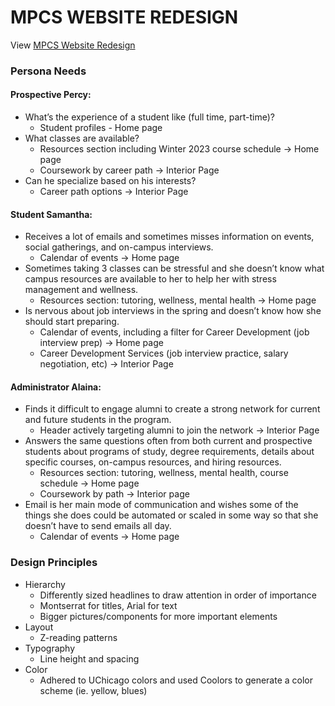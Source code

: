
# MPCS WEBSITE REDESIGN

View [MPCS Website Redesign](https://www.figma.com/file/fGR6BpdBI1qdKYpoLfw0b9/Assignment-3?node-id=0%3A1&t=Tu1wfdnuh2j43X7l-1)

### Persona Needs

#### Prospective Percy:

- What’s the experience of a student like (full time, part-time)?
    - Student profiles - Home page
- What classes are available?
    - Resources section including Winter 2023 course schedule →  Home page
    - Coursework by career path →  Interior Page
- Can he specialize based on his interests?
    - Career path options  → Interior Page

#### Student Samantha:

- Receives a lot of emails and sometimes misses information on events, social gatherings, and on-campus interviews.
    - Calendar of events →  Home page
- Sometimes taking 3 classes can be stressful and she doesn’t know what campus resources are available to her to help her with stress management and wellness.
    - Resources section: tutoring, wellness, mental health →  Home page
- Is nervous about job interviews in the spring and doesn’t know how she should start preparing.
    - Calendar of events, including a filter for Career Development (job interview prep) →  Home page
    - Career Development Services (job interview practice, salary negotiation, etc) →  Interior Page 

#### Administrator Alaina:

- Finds it difficult to engage alumni to create a strong network for current and future students in
the program.
    - Header actively targeting alumni to join the network →  Interior Page
- Answers the same questions often from both current and prospective students about programs of study, degree requirements, details about specific courses, on-campus resources, and hiring resources.
    - Resources section: tutoring, wellness, mental health, course schedule →  Home page
    - Coursework by path →  Interior page
- Email is her main mode of communication and wishes some of the things she does could be automated or scaled in some way so that she doesn’t have to send emails all day.
    - Calendar of events  →  Home page

### Design Principles

- Hierarchy
    - Differently sized headlines to draw attention in order of importance
    - Montserrat for titles, Arial for text
    - Bigger pictures/components for more important elements
- Layout
    - Z-reading patterns
- Typography
    - Line height and spacing
- Color
    - Adhered to UChicago colors and used Coolors to generate a color scheme (ie. yellow, blues)
